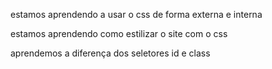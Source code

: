estamos aprendendo a usar o css de forma externa e interna

estamos aprendendo como estilizar o site com o css

aprendemos a diferença dos seletores id e class